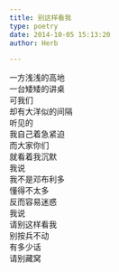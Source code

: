 ```yaml
---  
title: 别这样看我  
type: poetry  
date: 2014-10-05 15:13:20  
author: Herb  

---  
```

一方浅浅的高地  
一台矮矮的讲桌  
可我们  
却有大洋似的间隔    
听见的  
我自己着急紧迫  
而大家你们  
就看着我沉默    
我说  
我不是邓布利多  
懂得不太多  
反而容易迷惑    
我说  
请别这样看我  
别按兵不动  
有多少话  
请别藏窝